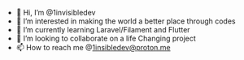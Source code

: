- 👋 Hi, I’m @1invisibledev
- 👀 I’m interested in making the world a 
better place through codes
- 🌱 I’m currently learning Laravel/Filament
and Flutter
- 💞️ I’m looking to collaborate on a life
Changing project
- 📫 How to reach me @1insibledev@proton.me

<!---
1invisibledev/1invisibledev is a ✨ special ✨ repository because its `README.md` (this file) appears on your GitHub profile.
You can click the Preview link to take a look at your changes.
--->
